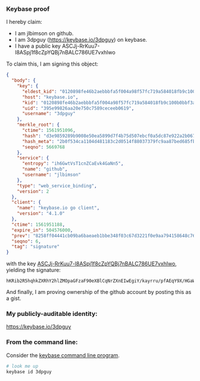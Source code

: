 ### Keybase proof

I hereby claim:

  * I am jlbimson on github.
  * I am 3dpguy (https://keybase.io/3dpguy) on keybase.
  * I have a public key ASCJj-RrKuu7-l8ASpj1f8cZpYQBj7nBALC786UE7vxhlwo

To claim this, I am signing this object:

```json
{
  "body": {
    "key": {
      "eldest_kid": "0120898fe46b2aebbbfa5f004a98f57fc719a584018fb9c100b0bbf3a504eefc61970a",
      "host": "keybase.io",
      "kid": "0120898fe46b2aebbbfa5f004a98f57fc719a584018fb9c100b0bbf3a504eefc61970a",
      "uid": "395e99826aa20e750c7589ceceeb0619",
      "username": "3dpguy"
    },
    "merkle_root": {
      "ctime": 1561951096,
      "hash": "d3e9859289b9008e50ea5899d7f4b75d507ebcf0a5dc87e922a2b0670ce52e6aa7595edaf228e4e19916246cff3602719346f44466323a1f8f0d3f1d01f9ceb0",
      "hash_meta": "2b0f534ca1104d481183c2d0514f88037379fc9aa87bed685fbb17a42f5c2a93",
      "seqno": 5669768
    },
    "service": {
      "entropy": "ih6GwtVsT1cnZCaEvk4GaNn5",
      "name": "github",
      "username": "jlbimson"
    },
    "type": "web_service_binding",
    "version": 2
  },
  "client": {
    "name": "keybase.io go client",
    "version": "4.1.0"
  },
  "ctime": 1561951188,
  "expire_in": 504576000,
  "prev": "8258ff04441cb09ba6baeaeb1bbe348f03c67d3221f0e9aa794158648c76ae83",
  "seqno": 6,
  "tag": "signature"
}
```

with the key [ASCJj-RrKuu7-l8ASpj1f8cZpYQBj7nBALC786UE7vxhlwo](https://keybase.io/3dpguy), yielding the signature:

```
hKRib2R5hqhkZXRhY2hlZMOpaGFzaF90eXBlCqNrZXnEIwEgiY/kayrru/pfAEqY9X/HGaWEAY+5wQCwu/OlBO78YZcKp3BheWxvYWTESpcCBsQgglj/BEQcsJumuurrG740jwPGfTIh8OmqeUFYZIx2roPEIENTO6NEfwq7weainam460IobkeeZhKCEvZ3OkP3iIGYAgHCo3NpZ8RA6eWXhHSPTj0oVnr/enA+A9FQTXMolaU3sv4MXSUSISKJ2zJ6IWs1cpcfgDUSoPKCLpEDte62KlF351A2bbzpBqhzaWdfdHlwZSCkaGFzaIKkdHlwZQildmFsdWXEIJqctZo8nuEB/7oAo2/ZZi2I7octSdcn/8YaEZ6qUpMao3RhZ80CAqd2ZXJzaW9uAQ==

```

And finally, I am proving ownership of the github account by posting this as a gist.

### My publicly-auditable identity:

https://keybase.io/3dpguy

### From the command line:

Consider the [keybase command line program](https://keybase.io/download).

```bash
# look me up
keybase id 3dpguy
```

